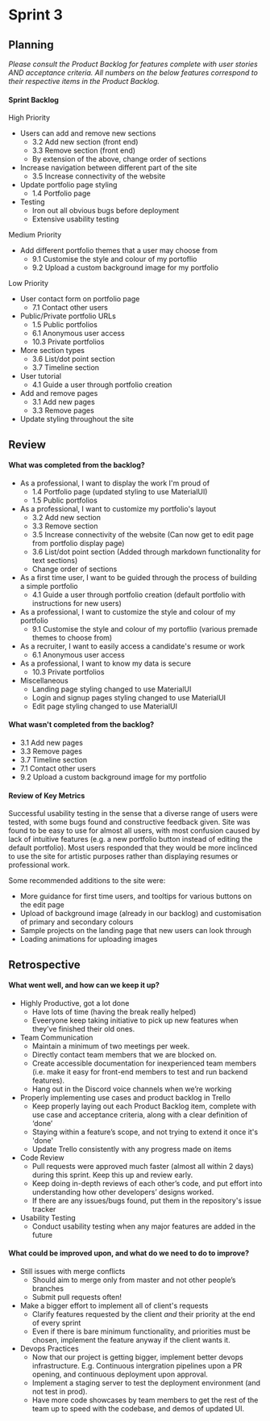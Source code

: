 # Sprint 3

## Planning
*Please consult the Product Backlog for features complete with user stories AND acceptance criteria. All numbers on the below features correspond to their respective items in the Product Backlog.*

#### Sprint Backlog
High Priority
* Users can add and remove new sections
  * 3.2 Add new section (front end)
  * 3.3 Remove section (front end)
  * By extension of the above, change order of sections
* Increase navigation between different part of the site
  * 3.5 Increase connectivity of the website
* Update portfolio page styling
  * 1.4 Portfolio page
* Testing
  * Iron out all obvious bugs before deployment
  * Extensive usability testing

Medium Priority
* Add different portfolio themes that a user may choose from
  * 9.1 Customise the style and colour of my portoflio
  * 9.2 Upload a custom background image for my portfolio

Low Priority
* User contact form on portfolio page
  * 7.1 Contact other users 
* Public/Private portfolio URLs
  * 1.5 Public portfolios
  * 6.1 Anonymous user access
  * 10.3 Private portfolios 
* More section types
  * 3.6 List/dot point section
  * 3.7 Timeline section
* User tutorial
  * 4.1 Guide a user through portfolio creation
* Add and remove pages
  * 3.1 Add new pages
  * 3.3 Remove pages
* Update styling throughout the site


## Review

#### What was completed from the backlog?
* As a professional, I want to display the work I'm proud of
  * 1.4 Portfolio page (updated styling to use MaterialUI)
  * 1.5 Public portfolios
* As a professional, I want to customize my portfolio's layout
  * 3.2 Add new section
  * 3.3 Remove section
  * 3.5 Increase connectivity of the website (Can now get to edit page from portfolio display page)
  * 3.6 List/dot point section (Added through markdown functionality for text sections)
  * Change order of sections
* As a first time user, I want to be guided through the process of building a simple portfolio
  * 4.1 Guide a user through portfolio creation (default portfolio with instructions for new users)
* As a professional, I want to customize the style and colour of my portfolio 
  * 9.1 Customise the style and colour of my portoflio (various premade themes to choose from)
* As a recruiter, I want to easily access a candidate's resume or work
  * 6.1 Anonymous user access 
* As a professional, I want to know my data is secure
  * 10.3 Private portfolios 
* Miscellaneous
  * Landing page styling changed to use MaterialUI
  * Login and signup pages styling changed to use MaterialUI
  * Edit page styling changed to use MaterialUI

#### What wasn't completed from the backlog?
* 3.1 Add new pages
* 3.3 Remove pages
* 3.7 Timeline section
* 7.1 Contact other users 
* 9.2 Upload a custom background image for my portfolio


#### Review of Key Metrics
Successful usability testing in the sense that a diverse range of users were tested, with some bugs found and constructive feedback given. Site was found to be easy to use for almost all users, with most confusion caused by lack of intuitive features (e.g. a new portfolio button instead of editing the default portfolio). Most users responded that they would be more inclinced to use the site for artistic purposes rather than
displaying resumes or professional work.

Some recommended additions to the site were:
* More guidance for first time users, and tooltips for various buttons on the edit page
* Upload of background image (already in our backlog) and customisation of primary and secondary colours
* Sample projects on the landing page that new users can look through
* Loading animations for uploading images

## Retrospective

#### What went well, and how can we keep it up?
* Highly Productive, got a lot done
  * Have lots of time (having the break really helped)
  * Eveeryone keep taking initiative to pick up new features when they’ve finished their old ones.
* Team Communication
  * Maintain a minimum of two meetings per week.
  * Directly contact team members that we are blocked on.
  * Create accessible documentation for inexperienced team members (i.e. make it easy for front-end members to test and run backend features).
  * Hang out in the Discord voice channels when we’re working
* Properly implementing use cases and product backlog in Trello
  * Keep properly laying out each Product Backlog item, complete with use case and acceptance criteria, along with a clear definition of ‘done’ 
  * Staying within a feature’s scope, and not trying to extend it once it's 'done'
  * Update Trello consistently with any progress made on items
* Code Review
  * Pull requests were approved much faster (almost all within 2 days) during this sprint. Keep this up and review early.
  * Keep doing in-depth reviews of each other’s code, and put effort into understanding how other developers’ designs worked.
  * If there are any issues/bugs found, put them in the repository's issue tracker
* Usability Testing
  * Conduct usability testing when any major features are added in the future


#### What could be improved upon, and what do we need to do to improve?
* Still issues with merge conflicts
  * Should aim to merge only from master and not other people’s branches
  * Submit pull requests often!
* Make a bigger effort to implement all of client's requests
  * Clarify features requested by the client *and* their priority at the end of every sprint
  * Even if there is bare minimum functionality, and priorities must be chosen, implement the feature anyway if the client wants it.
* Devops Practices
  * Now that our project is getting bigger, implement better devops infrastructure. E.g. Continuous intergration pipelines upon a PR opening, and continuous deployment upon approval. 
  * Implement a staging server to test the deployment environment (and not test in prod).
  * Have more code showcases by team members to get the rest of the team up to speed with the codebase, and demos of updated UI.

